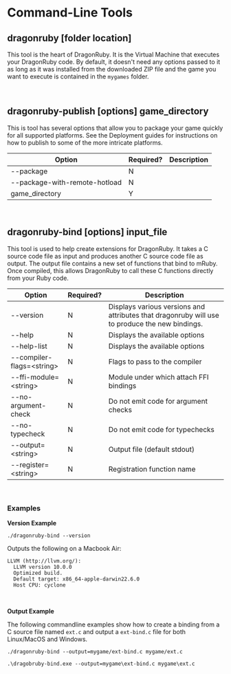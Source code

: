 # Command-Line Tools

## dragonruby \[folder location\]

This tool is the heart of DragonRuby.  It is the Virtual Machine that executes your DragonRuby code.  By default, it doesn't need any options passed to it as long as it was installed from the downloaded ZIP file and the game you want to execute is contained in the `mygames` folder.

<br>

## dragonruby-publish \[options\] game_directory

This is tool has several options that allow you to package your game quickly for all supported platforms.  See the Deployment guides for instructions on how to publish to some of the more intricate platforms.

| Option | Required? | Description |
|---|---|---|
| --package| N | |
| --package-with-remote-hotload | N | |
| game_directory | Y | |

<br>

## dragonruby-bind \[options\] input_file

This tool is used to help create extensions for DragonRuby.  It takes a C source code file as input and produces another C source code file as output.  The output file contains a new set of functions that bind to mRuby. 
Once compiled, this allows DragonRuby to call these C functions directly from your Ruby code.

| Option | Required? | Description |
|---|---|---|
| --version | N | Displays various versions and attributes that dragonruby will use to produce the new bindings. |
| --help | N | Displays the available options |
| --help-list | N | Displays the available options |
| --compiler-flags=\<string\>| N | Flags to pass to the compiler |
| --ffi-module=\<string\> | N | Module under which attach FFI bindings |
| --no-argument-check | N | Do not emit code for argument checks |
| --no-typecheck | N | Do not emit code for typechecks |
| --output=\<string\> | N | Output file (default stdout) |
| --register=\<string\> | N | Registration function name |

<br>

### Examples

**Version Example**
```
./dragonruby-bind --version
```
Outputs the following on a Macbook Air:
```
LLVM (http://llvm.org/):
  LLVM version 10.0.0
  Optimized build.
  Default target: x86_64-apple-darwin22.6.0
  Host CPU: cyclone
```

<br>

**Output Example**

The following commandline examples show how to create a binding from a C source file named `ext.c` and output a `ext-bind.c` file for both Linux/MacOS and Windows.
```
./dragonruby-bind --output=mygame/ext-bind.c mygame/ext.c

.\dragobruby-bind.exe --output=mygame\ext-bind.c mygame\ext.c
```

